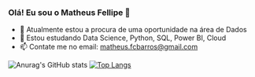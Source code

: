 ### Olá! Eu sou o Matheus Fellipe  👋


- 🔭 Atualmente estou a procura de uma oportunidade na área de Dados
- 🌱 Estou estudando Data Science, Python, SQL, Power BI, Cloud
- 📫 Contate me no email: matheus.fcbarros@gmail.com

![Anurag's GitHub stats](https://github-readme-stats.vercel.app/api?username=MatheusFCBarros&show_icons=true&theme=tokyonight&count_private=true)
[![Top Langs](https://github-readme-stats.vercel.app/api/top-langs/?username=MatheusFCBarros&layout=compact&theme=tokyonight)](https://github.com/anuraghazra/github-readme-stats)
